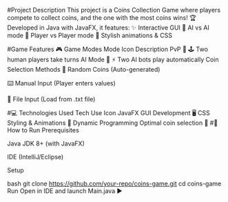 #Project Description
This project is a Coins Collection Game where players compete to collect coins, and the one with the most coins wins! 🏆 Developed in Java with JavaFX, it features:
✨ Interactive GUI
🤖 AI vs AI mode
👥 Player vs Player mode
🎨 Stylish animations & CSS

#Game Features
🎮 Game Modes
Mode	Icon	Description
PvP 👥	🕹️	Two human players take turns
AI Mode 🤖	⚡	Two AI bots play automatically
 Coin Selection Methods
🎲 Random Coins (Auto-generated)

⌨️ Manual Input (Player enters values)

📁 File Input (Load from .txt file)

#💻 Technologies Used
Tech	Use	Icon
JavaFX	GUI Development	🖥️
CSS	Styling & Animations	🎨
Dynamic Programming	Optimal coin selection	🧠
#🚀 How to Run
Prerequisites

Java JDK 8+ (with JavaFX)

IDE (IntelliJ/Eclipse)

Setup

bash
git clone https://github.com/your-repo/coins-game.git
cd coins-game
Run
Open in IDE and launch Main.java ▶️
